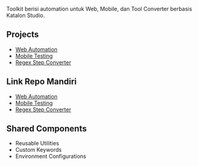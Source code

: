 Toolkit berisi automation untuk Web, Mobile, dan Tool Converter berbasis Katalon Studio.

## Projects
- [Web Automation](./Web/)
- [Mobile Testing](.Mobile/Katalon_Mobile_SwagLabs-main)
- [Regex Step Converter](.Tools/Simple_Regex-main)


## Link Repo Mandiri
- [Web Automation](https://github.com/rdwaray/Katalon_DemoQA)
- [Mobile Testing](https://github.com/rdwaray/Katalon_Mobile_SwagLabs)
- [Regex Step Converter](https://github.com/rdwaray/Simple_Regex)

  
## Shared Components
- Reusable Utilities
- Custom Keywords
- Environment Configurations
